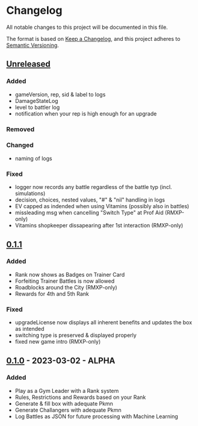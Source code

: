 # Changelog

All notable changes to this project will be documented in this file.

The format is based on [Keep a Changelog](https://keepachangelog.com/en/1.0.0/),
and this project adheres to [Semantic Versioning](https://semver.org/spec/v2.0.0.html).

## [Unreleased]

### Added 
- gameVersion, rep, sid & label to logs
- DamageStateLog
- level to battler log
- notification when your rep is high enough for an upgrade

### Removed

### Changed
- naming of logs

### Fixed
- logger now records any battle regardless of the battle typ (incl. simulations)
- decision, choices, nested values, "#" & "nil" handling in logs
- EV capped as indended when using Vitamins (possibly also in battles)
- missleading msg when cancelling "Switch Type" at Prof Aid (RMXP-only)
- Vitamins shopkeeper dissapearing after 1st interaction (RMXP-only)

## [0.1.1]

### Added 
- Rank now shows as Badges on Trainer Card
- Forfeiting Trainer Battles is now allowed
- Roadblocks around the City (RMXP-only)
- Rewards for 4th and 5th Rank

### Fixed
- upgradeLicense now displays all inherent benefits and updates the box as intended
- switching type is preserved & displayed properly
- fixed new game intro (RMXP-only)

## [0.1.0] - 2023-03-02 - ALPHA

### Added
- Play as a Gym Leader with a Rank system
- Rules, Restrictions and Rewards based on your Rank
- Generate & fill box with adequate Pkmn
- Generate Challangers with adequate Pkmn
- Log Battles as JSON for future processing with Machine Learning


[unreleased]: https://github.com/ambroSnoopi/pkmnGym/compare/v0.1.1...HEAD
[0.1.1]: https://github.com/ambroSnoopi/pkmnGym/compare/v0.1.0...v0.1.1
[0.1.0]: https://github.com/ambroSnoopi/pkmnGym/releases/tag/v0.1.0
